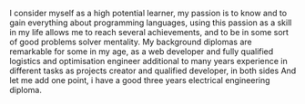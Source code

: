 I consider myself as a high potential learner, my passion is to know and to gain everything about programming languages, using this passion as a skill in my life allows me to reach several achievements, and to be in some sort of good problems solver mentality.
My background diplomas are remarkable for some in my age, as a web developer and fully qualified logistics and optimisation engineer additional to many years experience in different tasks as projects creator and qualified developer, in both sides 
And let me add one point, i have a good three years electrical engineering diploma.

<!---
Bachir-Ahmed-Rachid/Bachir-Ahmed-Rachid is a ✨ special ✨ repository because its `README.md` (this file) appears on your GitHub profile.
You can click the Preview link to take a look at your changes.
--->

